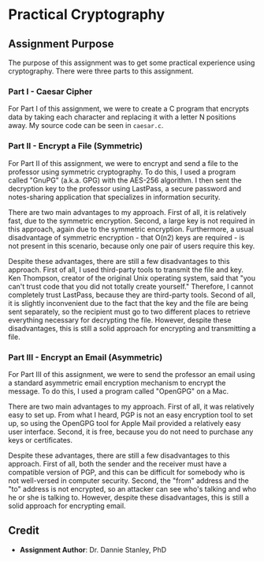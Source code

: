 # Practical Cryptography

## Assignment Purpose

The purpose of this assignment was to get some practical experience using
cryptography. There were three parts to this assignment.

### Part I - Caesar Cipher

For Part I of this assignment, we were to create a C program that encrypts
data by taking each character and replacing it with a letter N positions away.
My source code can be seen in `caesar.c`.

### Part II - Encrypt a File (Symmetric)

For Part II of this assignment, we were to encrypt and send a file to the
professor using symmetric cryptography. To do this, I used a program called
"GnuPG" (a.k.a. GPG) with the AES-256 algorithm. I then sent the decryption
key to the professor using LastPass, a secure password and notes-sharing
application that specializes in information security.

There are two main advantages to my approach. First of all, it is relatively
fast, due to the symmetric encryption. Second, a large key is not required in
this approach, again due to the symmetric encryption. Furthermore, a usual
disadvantage of symmetric encryption - that O(n2) keys are required - is not
present in this scenario, because only one pair of users require this key.

Despite these advantages, there are still a few disadvantages to this approach.
First of all, I used third-party tools to transmit the file and key. Ken
Thompson, creator of the original Unix operating system, said that "you can't
trust code that you did not totally create yourself." Therefore, I cannot
completely trust LastPass, because they are third-party tools. Second of all,
it is slightly inconvenient due to the fact that the key and the file are being
sent separately, so the recipient must go to two different places to retrieve
everything necessary for decrypting the file. However, despite these
disadvantages, this is still a solid approach for encrypting and transmitting a
file.

### Part III - Encrypt an Email (Asymmetric)

For Part III of this assignment, we were to send the professor an email using
a standard asymmetric email encryption mechanism to encrypt the message. To do
this, I used a program called "OpenGPG" on a Mac.

There are two main advantages to my approach. First of all, it was relatively
easy to set up. From what I heard, PGP is not an easy encryption tool to set up,
so using the OpenGPG tool for Apple Mail provided a relatively easy user
interface. Second, it is free, because you do not need to purchase any keys or
certificates.

Despite these advantages, there are still a few disadvantages to this approach.
First of all, both the sender and the receiver must have a compatible version of
PGP, and this can be difficult for somebody who is not well-versed in computer
security. Second, the "from" address and the "to" address is not encrypted, so
an attacker can see who's talking and who he or she is talking to. However,
despite these disadvantages, this is still a solid approach for encrypting
email.

## Credit

- **Assignment Author**: Dr. Dannie Stanley, PhD